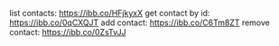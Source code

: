 list contacts:  https://ibb.co/HFjkyxX
get contact by id: https://ibb.co/0qCXQJT
add contact: https://ibb.co/C6Tm8ZT
remove contact: https://ibb.co/0ZsTvJJ
